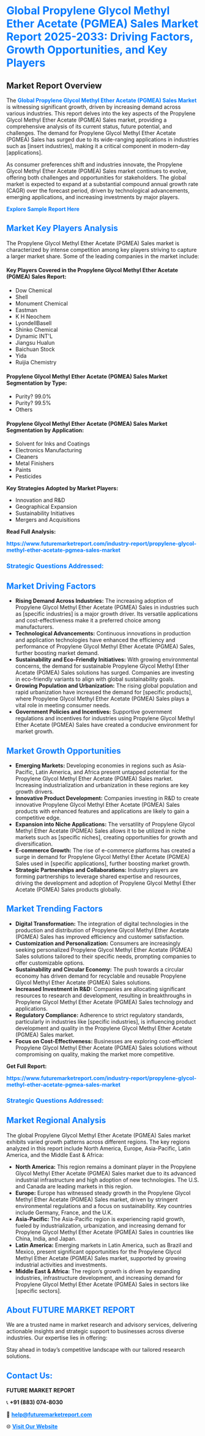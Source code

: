 <h1 style="color: #007BFF;">Global Propylene Glycol Methyl Ether Acetate (PGMEA) Sales Market Report 2025-2033: Driving Factors, Growth Opportunities, and Key Players</h1>

<section id="overview">
<h2>Market Report Overview</h2>
<p>The <a href="https://www.futuremarketreport.com/industry-report/propylene-glycol-methyl-ether-acetate-pgmea-sales-market" style="color: #007BFF; text-decoration: none;"><strong>Global Propylene Glycol Methyl Ether Acetate (PGMEA) Sales Market</strong></a> is witnessing significant growth, driven by increasing demand across various industries. This report delves into the key aspects of the Propylene Glycol Methyl Ether Acetate (PGMEA) Sales market, providing a comprehensive analysis of its current status, future potential, and challenges. The demand for Propylene Glycol Methyl Ether Acetate (PGMEA) Sales has surged due to its wide-ranging applications in industries such as [insert industries], making it a critical component in modern-day [applications].</p>
<p>As consumer preferences shift and industries innovate, the Propylene Glycol Methyl Ether Acetate (PGMEA) Sales market continues to evolve, offering both challenges and opportunities for stakeholders. The global market is expected to expand at a substantial compound annual growth rate (CAGR) over the forecast period, driven by technological advancements, emerging applications, and increasing investments by major players.</p>
</section>

<section id="overview">
<p><a href="https://www.futuremarketreport.com/request-sample/reportId=104870" style="color: #007BFF; text-decoration: none;"><strong>Explore Sample Report Here</strong></a></p>
</section>

<section id="key-players">
<h2 style="color: #007BFF;">Market Key Players Analysis</h2>
<p>The Propylene Glycol Methyl Ether Acetate (PGMEA) Sales market is characterized by intense competition among key players striving to capture a larger market share. Some of the leading companies in the market include:</p>
<h4>Key Players Covered in the Propylene Glycol Methyl Ether Acetate (PGMEA) Sales Report:</h4>
<ul><li>Dow Chemical</li><li>Shell</li><li>Monument Chemical</li><li>Eastman</li><li>K H Neochem</li><li>LyondellBasell</li><li>Shinko Chemical</li><li>Dynamic INT&#039;L</li><li>Jiangsu Hualun</li><li>Baichuan Stock</li><li>Yida</li><li>Ruijia Chemistry</li></ul>
<h4>Propylene Glycol Methyl Ether Acetate (PGMEA) Sales Market Segmentation by Type:</h4>
<ul><li>Purity? 99.0%</li><li>Purity? 99.5%</li><li>Others</li></ul>

<h4>Propylene Glycol Methyl Ether Acetate (PGMEA) Sales Market Segmentation by Application:</h4>
<ul><li>Solvent for Inks and Coatings</li><li>Electronics Manufacturing</li><li>Cleaners</li><li>Metal Finishers</li><li>Paints</li><li>Pesticides</li></ul>
<p><strong>Key Strategies Adopted by Market Players:</strong></p>
<ul>
<li>Innovation and R&D</li>
<li>Geographical Expansion</li>
<li>Sustainability Initiatives</li>
<li>Mergers and Acquisitions</li>
</ul>
</section>

<section>
<p><strong>Read Full Analysis: </strong></p><a href="https://www.futuremarketreport.com/industry-report/propylene-glycol-methyl-ether-acetate-pgmea-sales-market" style="color: #007BFF; text-decoration: none;"><strong>https://www.futuremarketreport.com/industry-report/propylene-glycol-methyl-ether-acetate-pgmea-sales-market</strong></a>
<h3 style="color: #007BFF;">Strategic Questions Addressed:</h3>
</section>

<section id="driving-factors">
<h2 style="color: #007BFF;">Market Driving Factors</h2>
<ul>
<li><strong>Rising Demand Across Industries:</strong> The increasing adoption of Propylene Glycol Methyl Ether Acetate (PGMEA) Sales in industries such as [specific industries] is a major growth driver. Its versatile applications and cost-effectiveness make it a preferred choice among manufacturers.</li>
<li><strong>Technological Advancements:</strong> Continuous innovations in production and application technologies have enhanced the efficiency and performance of Propylene Glycol Methyl Ether Acetate (PGMEA) Sales, further boosting market demand.</li>
<li><strong>Sustainability and Eco-Friendly Initiatives:</strong> With growing environmental concerns, the demand for sustainable Propylene Glycol Methyl Ether Acetate (PGMEA) Sales solutions has surged. Companies are investing in eco-friendly variants to align with global sustainability goals.</li>
<li><strong>Growing Population and Urbanization:</strong> The rising global population and rapid urbanization have increased the demand for [specific products], where Propylene Glycol Methyl Ether Acetate (PGMEA) Sales plays a vital role in meeting consumer needs.</li>
<li><strong>Government Policies and Incentives:</strong> Supportive government regulations and incentives for industries using Propylene Glycol Methyl Ether Acetate (PGMEA) Sales have created a conducive environment for market growth.</li>
</ul>
</section>

<section id="growth-opportunities">
<h2 style="color: #007BFF;">Market Growth Opportunities</h2>
<ul>
<li><strong>Emerging Markets:</strong> Developing economies in regions such as Asia-Pacific, Latin America, and Africa present untapped potential for the Propylene Glycol Methyl Ether Acetate (PGMEA) Sales market. Increasing industrialization and urbanization in these regions are key growth drivers.</li>
<li><strong>Innovative Product Development:</strong> Companies investing in R&D to create innovative Propylene Glycol Methyl Ether Acetate (PGMEA) Sales products with enhanced features and applications are likely to gain a competitive edge.</li>
<li><strong>Expansion into Niche Applications:</strong> The versatility of Propylene Glycol Methyl Ether Acetate (PGMEA) Sales allows it to be utilized in niche markets such as [specific niches], creating opportunities for growth and diversification.</li>
<li><strong>E-commerce Growth:</strong> The rise of e-commerce platforms has created a surge in demand for Propylene Glycol Methyl Ether Acetate (PGMEA) Sales used in [specific applications], further boosting market growth.</li>
<li><strong>Strategic Partnerships and Collaborations:</strong> Industry players are forming partnerships to leverage shared expertise and resources, driving the development and adoption of Propylene Glycol Methyl Ether Acetate (PGMEA) Sales products globally.</li>
</ul>
</section>

<section id="trending-factors">
<h2 style="color: #007BFF;">Market Trending Factors</h2>
<ul>
<li><strong>Digital Transformation:</strong> The integration of digital technologies in the production and distribution of Propylene Glycol Methyl Ether Acetate (PGMEA) Sales has improved efficiency and customer satisfaction.</li>
<li><strong>Customization and Personalization:</strong> Consumers are increasingly seeking personalized Propylene Glycol Methyl Ether Acetate (PGMEA) Sales solutions tailored to their specific needs, prompting companies to offer customizable options.</li>
<li><strong>Sustainability and Circular Economy:</strong> The push towards a circular economy has driven demand for recyclable and reusable Propylene Glycol Methyl Ether Acetate (PGMEA) Sales solutions.</li>
<li><strong>Increased Investment in R&D:</strong> Companies are allocating significant resources to research and development, resulting in breakthroughs in Propylene Glycol Methyl Ether Acetate (PGMEA) Sales technology and applications.</li>
<li><strong>Regulatory Compliance:</strong> Adherence to strict regulatory standards, particularly in industries like [specific industries], is influencing product development and quality in the Propylene Glycol Methyl Ether Acetate (PGMEA) Sales market.</li>
<li><strong>Focus on Cost-Effectiveness:</strong> Businesses are exploring cost-efficient Propylene Glycol Methyl Ether Acetate (PGMEA) Sales solutions without compromising on quality, making the market more competitive.</li>
</ul>
</section>

<section>
<p><strong>Get Full Report: </strong></p><a href="https://www.futuremarketreport.com/industry-report/propylene-glycol-methyl-ether-acetate-pgmea-sales-market" style="color: #007BFF; text-decoration: none;"><strong>https://www.futuremarketreport.com/industry-report/propylene-glycol-methyl-ether-acetate-pgmea-sales-market</strong></a>
<h3 style="color: #007BFF;">Strategic Questions Addressed:</h3>
</section>


<section id="regional-analysis">
<h2 style="color: #007BFF;">Market Regional Analysis</h2>
<p>The global Propylene Glycol Methyl Ether Acetate (PGMEA) Sales market exhibits varied growth patterns across different regions. The key regions analyzed in this report include North America, Europe, Asia-Pacific, Latin America, and the Middle East & Africa:</p>
<ul>
<li><strong>North America:</strong> This region remains a dominant player in the Propylene Glycol Methyl Ether Acetate (PGMEA) Sales market due to its advanced industrial infrastructure and high adoption of new technologies. The U.S. and Canada are leading markets in this region.</li>
<li><strong>Europe:</strong> Europe has witnessed steady growth in the Propylene Glycol Methyl Ether Acetate (PGMEA) Sales market, driven by stringent environmental regulations and a focus on sustainability. Key countries include Germany, France, and the U.K.</li>
<li><strong>Asia-Pacific:</strong> The Asia-Pacific region is experiencing rapid growth, fueled by industrialization, urbanization, and increasing demand for Propylene Glycol Methyl Ether Acetate (PGMEA) Sales in countries like China, India, and Japan.</li>
<li><strong>Latin America:</strong> Emerging markets in Latin America, such as Brazil and Mexico, present significant opportunities for the Propylene Glycol Methyl Ether Acetate (PGMEA) Sales market, supported by growing industrial activities and investments.</li>
<li><strong>Middle East & Africa:</strong> The region’s growth is driven by expanding industries, infrastructure development, and increasing demand for Propylene Glycol Methyl Ether Acetate (PGMEA) Sales in sectors like [specific sectors].</li>
</ul>
</section>

<footer>
<h2 style="color: #007BFF;">About FUTURE MARKET REPORT</h2>
<p>We are a trusted name in market research and advisory services, delivering actionable insights and strategic support to businesses across diverse industries. Our expertise lies in offering:</p>

<p>Stay ahead in today’s competitive landscape with our tailored research solutions.</p>

<h2 style="color: #007BFF;">Contact Us:</h2>
<p><strong>FUTURE MARKET REPORT</strong></p>
<p>📞 <strong>+91 (883) 074-8030</strong></p>
<p>📧 <strong><a href="mailto:help@futuremarketreport.com" style="color: #007BFF;">help@futuremarketreport.com</a></strong></p>
<p>🌐 <strong><a href="https://www.futuremarketreport.com/" style="color: #007BFF;">Visit Our Website</a></strong></p>
</footer>